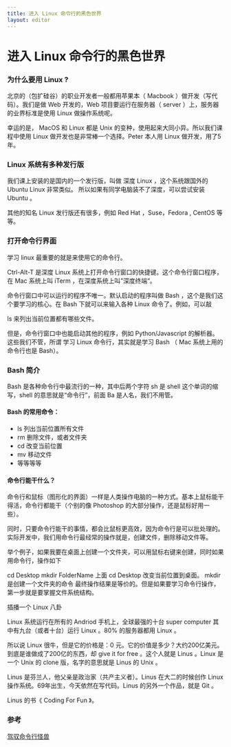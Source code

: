 ```yaml
---
title: 进入 Linux 命令行的黑色世界
layout: editor
---
```


# 进入 Linux 命令行的黑色世界

### 为什么要用 Linux ?

北京的（包扩硅谷）的职业开发者一般都用苹果本（ Macbook ）做开发（写代码）。我们是做 Web 开发的，Web 项目要运行在服务器（ server ）上，服务器的业界标准是使用 Linux 做操作系统呢。

幸运的是， MacOS 和 Linux 都是 Unix 的变种，使用起来大同小异。所以我们课程中使用 Linux 做开发也是非常棒一个选择。Peter 本人用 Linux 做开发，用了5年。

### Linux 系统有多种发行版

我们课上安装的是国内的一个发行版，叫做 深度 Linux ，这个系统跟国外的 Ubuntu Linux 非常类似。 所以如果有同学电脑装不了深度，可以尝试安装 Ubuntu 。

其他的知名 Linux 发行版还有很多，例如 Red Hat ，Suse，Fedora , CentOS 等等。

### 打开命令行界面

学习 linux 最重要的就是来使用它的命令行。

Ctrl-Alt-T 是深度 Linux 系统上打开命令行窗口的快捷键。这个命令行窗口程序，在 Mac 系统上叫 iTerm ，在深度系统上叫”深度终端“。

命令行窗口中可以运行的程序不唯一。默认启动的程序叫做 Bash ，这个是我们这个要学习的核心。在 Bash 下就可以来输入各种 Linux 命令了。例如，可以敲

ls
来列出当前位置都有哪些文件。

但是，命令行窗口中也能启动其他的程序，例如 Python/Javascript 的解析器。这些我们不管，所谓 学习 Linux 命令行，其实就是学习 Bash （ Mac 系统上用的命令行也是 Bash）。

### Bash 简介

Bash 是各种命令行中最流行的一种，其中后两个字符 sh 是 shell 这个单词的缩写，shell 的意思就是“命令行”，前面 Ba 是人名，我们不用管。

#### Bash 的常用命令：

- ls 列出当前位置所有文件
- rm 删除文件，或者文件夹
- cd 改变当前位置
- mv 移动文件
- 等等等等

#### 命令行能干什么？

命令行和鼠标（图形化的界面）一样是人类操作电脑的一种方式。基本上鼠标能干得活，命令行都能干（个别的像 Photoshop 的大部分操作，还是鼠标好用一些）。

同时，只要命令行能干的事情，都会比鼠标更高效，因为命令行是可以批处理的。实际开发中，我们用命令行最经常的操作就是，创建文件，删除移动文件等。

举个例子，如果我要在桌面上创建一个文件夹，可以用鼠标右键来创建，同时如果用命令行，操作如下

cd Desktop
mkdir FolderName
上面 cd Desktop 改变当前位置到桌面。
mkdir 是创建一个文件夹的命令
最终操作结果是等价的。但是如果要学习命令行操作，第一步就是要掌握文件系统结构。

插播一个 Linux 八卦

Linux 系统运行在所有的 Andriod 手机上，全球最强的十台 super computer 其中有九台（或者十台）运行 Linux 。80% 的服务器都用 Linux 。

所以说 Linux 很牛，但是它的价格是：0 元。它的价值是多少？大约200亿美元。到底是谁做成了200亿的东西，却 give it for free 。这个人就是 Linus 。Linux 是一个 Unix 的 clone 版，名字的意思就是 Linus 的 Unix 。

Linus 是芬兰人，他父亲是政治家（共产主义者）。Linus 在大二的时候创作 Linux 操作系统。69年出生，今天依然在写代码。Linus 的另外一个作品，就是 Git 。

Linus 的书《 Coding For Fun 》。

### 参考

[驾驭命令行怪兽](http://haoqicat.com/ride-cli-monster)
